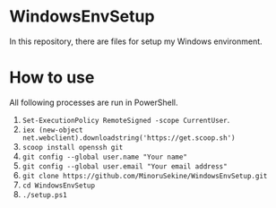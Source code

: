 # WindowsEnvSetup
In this repository, there are files for setup my Windows environment.

# How to use

All following processes are run in PowerShell.

1. `Set-ExecutionPolicy RemoteSigned -scope CurrentUser`.
1. `iex (new-object net.webclient).downloadstring('https://get.scoop.sh')`
1. `scoop install openssh git`
1. `git config --global user.name "Your name"`
1. `git config --global user.email "Your email address"`
1. `git clone https://github.com/MinoruSekine/WindowsEnvSetup.git`
1. `cd WindowsEnvSetup`
1. `./setup.ps1`
